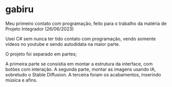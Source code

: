 # gabiru
Meu primeiro contato com programação, feito para o trabalho da matéria de Projeto Integrador (26/06/2023)

Usei C# sem nunca ter tido contato com programação, vendo somente vídeos no youtube e sendo autodidata na maior parte.

O projeto foi separado em partes;

 A primeira parte se consistia em montar a estrutura da interface, com botões com interação.
 A segunda parte, montar as imagens usando IA, sobretudo o Stable Diffusion.
 A terceira foram os acabamentos, inserindo música e afins.
 
